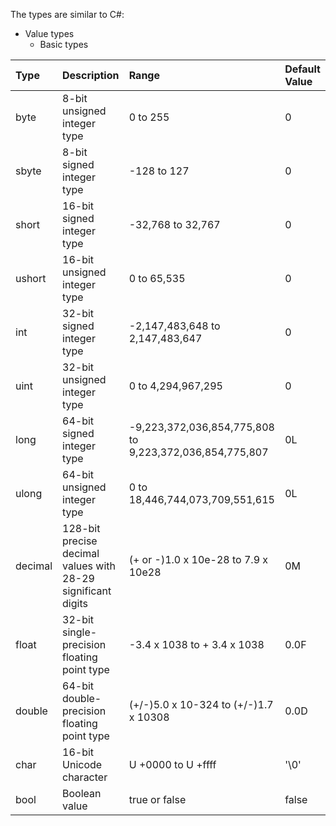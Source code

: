 The types are similar to C\#:

* Value types
  * Basic types

| Type | Description | Range | Default Value |
| :--- | :--- | :--- | :--- |
| byte | 8-bit unsigned integer type | 0 to 255 | 0 |
| sbyte | 8-bit signed integer type | -128 to 127 | 0 |
| short | 16-bit signed integer type | -32,768 to 32,767 | 0 |
| ushort | 16-bit unsigned integer type | 0 to 65,535 | 0 |
| int | 32-bit signed integer type | -2,147,483,648 to 2,147,483,647 | 0 |
| uint | 32-bit unsigned integer type | 0 to 4,294,967,295 | 0 |
| long | 64-bit signed integer type | -9,223,372,036,854,775,808 to 9,223,372,036,854,775,807 | 0L |
| ulong | 64-bit unsigned integer type | 0 to 18,446,744,073,709,551,615 | 0L |
| decimal | 128-bit precise decimal values with 28-29 significant digits | \(+ or -\)1.0 x 10e-28 to 7.9 x 10e28 | 0M |
| float | 32-bit single-precision floating point type | -3.4 x 1038 to + 3.4 x 1038 | 0.0F |
| double | 64-bit double-precision floating point type | \(+/-\)5.0 x 10-324 to \(+/-\)1.7 x 10308 | 0.0D |
| char | 16-bit Unicode character | U +0000 to U +ffff | '\0' |
| bool | Boolean value | true or false | false |



